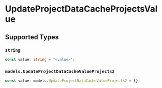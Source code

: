 # UpdateProjectDataCacheProjectsValue


## Supported Types

### `string`

```typescript
const value: string = "<value>";
```

### `models.UpdateProjectDataCacheValueProjects2`

```typescript
const value: models.UpdateProjectDataCacheValueProjects2 = {};
```

